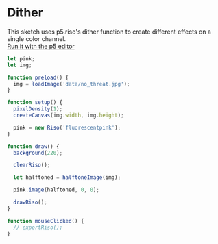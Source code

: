 # Dither

This sketch uses p5.riso's dither function to create different effects on a single color channel.  
[Run it with the p5 editor](https://editor.p5js.org/brain/sketches/hU0ANATF-)

```javascript
let pink;
let img;

function preload() {
  img = loadImage('data/no_threat.jpg');
}

function setup() {
  pixelDensity(1);
  createCanvas(img.width, img.height);

  pink = new Riso('fluorescentpink');
}

function draw() {
  background(220);

  clearRiso();

  let halftoned = halftoneImage(img);

  pink.image(halftoned, 0, 0);

  drawRiso();
}

function mouseClicked() {
  // exportRiso();
}
```


